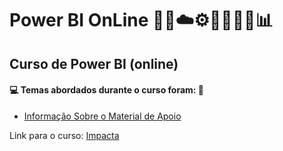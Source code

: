 # Power BI OnLine 🤖🎲☁️⚙️🤯👨🏻‍💻📊
## Curso de Power BI (online)
#### 💻 Temas abordados durante o curso foram: 🚀
- [Informação Sobre o Material de Apoio]()

Link para o curso: [Impacta](https://www.impacta.com.br/cursos/power-bi-online-2024)
